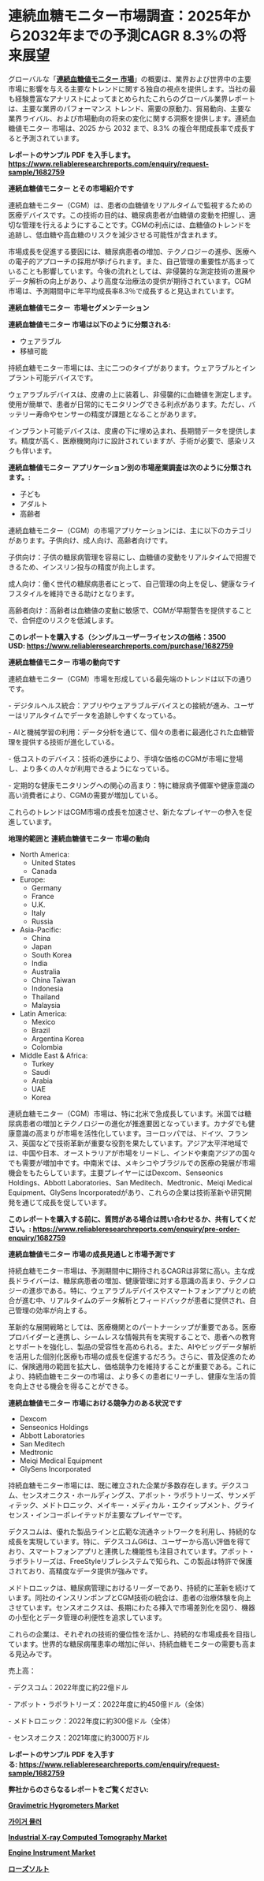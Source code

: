 <p><h1>連続血糖モニター市場調査：2025年から2032年までの予測CAGR 8.3%の将来展望</h1></p><p>グローバルな「<a href="https://www.reliableresearchreports.com/continuous-glucose-monitors-r1682759?utm_campaign=107&utm_medium=6&utm_source=Github&utm_content=ia&utm_term=15012025&utm_id=continuous-glucose-monitors"><strong>連続血糖値モニター 市場</strong></a>」の概要は、業界および世界中の主要市場に影響を与える主要なトレンドに関する独自の視点を提供します。当社の最も経験豊富なアナリストによってまとめられたこれらのグローバル業界レポートは、主要な業界のパフォーマンス トレンド、需要の原動力、貿易動向、主要な業界ライバル、および市場動向の将来の変化に関する洞察を提供します。連続血糖値モニター 市場は、2025 から 2032 まで、8.3% の複合年間成長率で成長すると予測されています。</p>
<p><strong>レポートのサンプル PDF を入手します。</strong><strong><a href="https://www.reliableresearchreports.com/enquiry/request-sample/1682759?utm_campaign=107&utm_medium=6&utm_source=Github&utm_content=ia&utm_term=15012025&utm_id=continuous-glucose-monitors">https://www.reliableresearchreports.com/enquiry/request-sample/1682759</a></strong></p>
<p><strong>連続血糖値モニター とその市場紹介です</strong></p>
<p><p>連続血糖モニター（CGM）は、患者の血糖値をリアルタイムで監視するための医療デバイスです。この技術の目的は、糖尿病患者が血糖値の変動を把握し、適切な管理を行えるようにすることです。CGMの利点には、血糖値のトレンドを追跡し、低血糖や高血糖のリスクを減少させる可能性が含まれます。</p><p>市場成長を促進する要因には、糖尿病患者の増加、テクノロジーの進歩、医療への電子的アプローチの採用が挙げられます。また、自己管理の重要性が高まっていることも影響しています。今後の流れとしては、非侵襲的な測定技術の進展やデータ解析の向上があり、より高度な治療法の提供が期待されています。CGM市場は、予測期間中に年平均成長率8.3％で成長すると見込まれています。</p><strong><a href="|AUTHORITHY_DOMAIN_URL|?utm_campaign=107&utm_medium=6&utm_source=Github&utm_content=ia&utm_term=15012025&utm_id=continuous-glucose-monitors"></a></strong></p>
<p><strong>連続血糖値モニター&nbsp;</strong><strong>&nbsp;市場セグメンテーション</strong></p>
<p><strong>連続血糖値モニター 市場は以下のように分類される:</strong>&nbsp;</p>
<p><ul><li>ウェアラブル</li><li>移植可能</li></ul></p>
<p><p>持続血糖モニター市場には、主に二つのタイプがあります。ウェアラブルとインプラント可能デバイスです。</p><p>ウェアラブルデバイスは、皮膚の上に装着し、非侵襲的に血糖値を測定します。使用が簡単で、患者が日常的にモニタリングできる利点があります。ただし、バッテリー寿命やセンサーの精度が課題となることがあります。</p><p>インプラント可能デバイスは、皮膚の下に埋め込まれ、長期間データを提供します。精度が高く、医療機関向けに設計されていますが、手術が必要で、感染リスクも伴います。</p></p>
<p><strong> 連続血糖値モニター アプリケーション別の市場産業調査は次のように分類されます。:</strong></p>
<p><ul><li>子ども</li><li>アダルト</li><li>高齢者</li></ul></p>
<p><p>連続血糖モニター（CGM）の市場アプリケーションには、主に以下のカテゴリがあります。子供向け、成人向け、高齢者向けです。</p><p>子供向け：子供の糖尿病管理を容易にし、血糖値の変動をリアルタイムで把握できるため、インスリン投与の精度が向上します。</p><p>成人向け：働く世代の糖尿病患者にとって、自己管理の向上を促し、健康なライフスタイルを維持できる助けとなります。</p><p>高齢者向け：高齢者は血糖値の変動に敏感で、CGMが早期警告を提供することで、合併症のリスクを低減します。</p></p>
<p><strong>このレポートを購入する（シングルユーザーライセンスの価格：3500 USD:</strong><strong>&nbsp;<a href="https://www.reliableresearchreports.com/purchase/1682759?utm_campaign=107&utm_medium=6&utm_source=Github&utm_content=ia&utm_term=15012025&utm_id=continuous-glucose-monitors">https://www.reliableresearchreports.com/purchase/1682759</a></strong></p>
<p><strong>連続血糖値モニター 市場の動向です</strong></p>
<p><p>連続血糖モニター（CGM）市場を形成している最先端のトレンドは以下の通りです。</p><p>- デジタルヘルス統合：アプリやウェアラブルデバイスとの接続が進み、ユーザーはリアルタイムでデータを追跡しやすくなっている。</p><p>- AIと機械学習の利用：データ分析を通じて、個々の患者に最適化された血糖管理を提供する技術が進化している。</p><p>- 低コストのデバイス：技術の進歩により、手頃な価格のCGMが市場に登場し、より多くの人々が利用できるようになっている。</p><p>- 定期的な健康モニタリングへの関心の高まり：特に糖尿病予備軍や健康意識の高い消費者により、CGMの需要が増加している。</p><p>これらのトレンドはCGM市場の成長を加速させ、新たなプレイヤーの参入を促進しています。</p></p>
<p><strong>地理的範囲と 連続血糖値モニター 市場の動向</strong></p>
<p><ul>
    <li>
        North America:
        <ul>
            <li>United States</li>
            <li>Canada</li>
        </ul>
    </li>
    <li>
        Europe:
        <ul>
            <li>Germany</li>
            <li>France</li>
            <li>U.K.</li>
            <li>Italy</li>
            <li>Russia</li>
        </ul>
    </li>
    <li>
        Asia-Pacific:
        <ul>
            <li>China</li>
            <li>Japan</li>
            <li>South Korea</li>
            <li>India</li>
            <li>Australia</li>
            <li>China Taiwan</li>
            <li>Indonesia</li>
            <li>Thailand</li>
            <li>Malaysia</li>
        </ul>
    </li>
    <li>
        Latin America:
        <ul>
            <li>Mexico</li>
            <li>Brazil</li>
            <li>Argentina Korea</li>
            <li>Colombia</li>
        </ul>
    </li>
    <li>
        Middle East & Africa:
        <ul>
            <li>Turkey</li>
            <li>Saudi</li>
            <li>Arabia</li>
            <li>UAE</li>
            <li>Korea</li>
        </ul>
    </li>
    </ul></p>
<p><p>連続血糖モニター（CGM）市場は、特に北米で急成長しています。米国では糖尿病患者の増加とテクノロジーの進化が推進要因となっています。カナダでも健康意識の高まりが市場を活性化しています。ヨーロッパでは、ドイツ、フランス、英国などで技術革新が重要な役割を果たしています。アジア太平洋地域では、中国や日本、オーストラリアが市場をリードし、インドや東南アジアの国々でも需要が増加中です。中南米では、メキシコやブラジルでの医療の発展が市場機会をもたらしています。主要プレイヤーにはDexcom、Senseonics Holdings、Abbott Laboratories、San Meditech、Medtronic、Meiqi Medical Equipment、GlySens Incorporatedがあり、これらの企業は技術革新や研究開発を通じて成長を促しています。</p></p>
<p><strong>このレポートを購入する前に、質問がある場合は問い合わせるか、共有してください。:&nbsp;<a href="https://www.reliableresearchreports.com/enquiry/pre-order-enquiry/1682759?utm_campaign=107&utm_medium=6&utm_source=Github&utm_content=ia&utm_term=15012025&utm_id=continuous-glucose-monitors">https://www.reliableresearchreports.com/enquiry/pre-order-enquiry/1682759</a></strong></p>
<p><strong>連続血糖値モニター 市場の成長見通しと市場予測です</strong></p>
<p><p>持続血糖モニター市場は、予測期間中に期待されるCAGRは非常に高い。主な成長ドライバーは、糖尿病患者の増加、健康管理に対する意識の高まり、テクノロジーの進歩である。特に、ウェアラブルデバイスやスマートフォンアプリとの統合が進む中、リアルタイムのデータ解析とフィードバックが患者に提供され、自己管理の効率が向上する。</p><p>革新的な展開戦略としては、医療機関とのパートナーシップが重要である。医療プロバイダーと連携し、シームレスな情報共有を実現することで、患者への教育とサポートを強化し、製品の受容性を高められる。また、AIやビッグデータ解析を活用した個別化医療も市場の成長を促進するだろう。さらに、普及促進のために、保険適用の範囲を拡大し、価格競争力を維持することが重要である。これにより、持続血糖モニターの市場は、より多くの患者にリーチし、健康な生活の質を向上させる機会を得ることができる。</p></p>
<p><strong>連続血糖値モニター 市場における競争力のある状況です</strong></p>
<p><ul><li>Dexcom</li><li>Senseonics Holdings</li><li>Abbott Laboratories</li><li>San Meditech</li><li>Medtronic</li><li>Meiqi Medical Equipment</li><li>GlySens Incorporated</li></ul></p>
<p><p>持続血糖モニター市場には、既に確立された企業が多数存在します。デクスコム、センスオニクス・ホールディングス、アボット・ラボラトリーズ、サンメディテック、メドトロニック、メイキー・メディカル・エクイップメント、グライセンス・インコーポレイテッドが主要なプレイヤーです。</p><p>デクスコムは、優れた製品ラインと広範な流通ネットワークを利用し、持続的な成長を実現しています。特に、デクスコムG6は、ユーザーから高い評価を得ており、スマートフォンアプリと連携した機能性も注目されています。アボット・ラボラトリーズは、FreeStyleリブレシステムで知られ、この製品は特許で保護されており、高精度なデータ提供が強みです。</p><p>メドトロニックは、糖尿病管理におけるリーダーであり、持続的に革新を続けています。同社のインスリンポンプとCGM技術の統合は、患者の治療体験を向上させています。センスオニクスは、長期にわたる挿入で市場差別化を図り、機器の小型化とデータ管理の利便性を追求しています。</p><p>これらの企業は、それぞれの技術的優位性を活かし、持続的な市場成長を目指しています。世界的な糖尿病罹患率の増加に伴い、持続血糖モニターの需要も高まる見込みです。</p><p>売上高：</p><p>- デクスコム：2022年度に約22億ドル</p><p>- アボット・ラボラトリーズ：2022年度に約450億ドル（全体）</p><p>- メドトロニック：2022年度に約300億ドル（全体）</p><p>- センスオニクス：2021年度に約3000万ドル</p></p>
<p><strong>レポートのサンプル PDF を入手する:&nbsp;<a href="https://www.reliableresearchreports.com/enquiry/request-sample/1682759?utm_campaign=107&utm_medium=6&utm_source=Github&utm_content=ia&utm_term=15012025&utm_id=continuous-glucose-monitors">https://www.reliableresearchreports.com/enquiry/request-sample/1682759</a></strong></p>
<p></p>
<p></p>
<p></p>
<p></p>
<p><strong>弊社からのさらなるレポートをご覧ください:</strong></p>
<p><strong><p><a href="https://github.com/petbigbeepjn/Market-Research-Report-List-1/blob/main/gravimetric-hygrometers-market.md?utm_campaign=107&utm_medium=6&utm_source=Github&utm_content=ia&utm_term=15012025&utm_id=continuous-glucose-monitors">Gravimetric Hygrometers Market</a></p><p><a href="https://github.com/laholand/Market-Research-Report-List-6/blob/main/949630531144.md?utm_campaign=107&utm_medium=6&utm_source=Github&utm_content=ia&utm_term=15012025&utm_id=continuous-glucose-monitors">가이거 뮬러</a></p><p><a href="https://github.com/arionmp/Market-Research-Report-List-5/blob/main/industrial-x-ray-computed-tomography-market.md?utm_campaign=107&utm_medium=6&utm_source=Github&utm_content=ia&utm_term=15012025&utm_id=continuous-glucose-monitors">Industrial X-ray Computed Tomography Market</a></p><p><a href="https://github.com/dmitriyvo6rog/Market-Research-Report-List-1/blob/main/engine-instrument-market.md?utm_campaign=107&utm_medium=6&utm_source=Github&utm_content=ia&utm_term=15012025&utm_id=continuous-glucose-monitors">Engine Instrument Market</a></p><p><a href="https://github.com/mohamedbakry57/Market-Research-Report-List-6/blob/main/538797530331.md?utm_campaign=107&utm_medium=6&utm_source=Github&utm_content=ia&utm_term=15012025&utm_id=continuous-glucose-monitors">ローズソルト</a></p></strong></p>